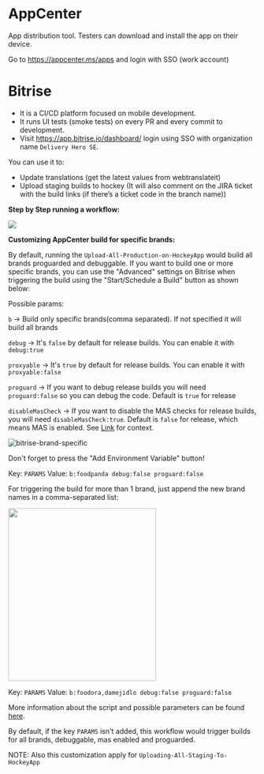 # AppCenter

App distribution tool. Testers can download and install the app on their device.

Go to https://appcenter.ms/apps and login with SSO (work account)

# Bitrise

* It is a CI/CD platform focused on mobile development.
* It runs UI tests (smoke tests) on every PR and every commit to development.
* Visit https://app.bitrise.io/dashboard/ login using SSO with organization name `Delivery Hero SE`.

You can use it to:

* Update translations (get the latest values from webtranslateit)
* Upload staging builds to hockey (It will also comment on the JIRA ticket with the build links (if there’s a ticket code in the branch name))

**Step by Step running a workflow:**

![](https://github.com/deliveryhero/pd-mob-b2c-android/blob/development/wiki-images/bitrise_1.gif)

**Customizing AppCenter build for specific brands:**

By default, running the `Upload-All-Production-on-HockeyApp` would build all brands proguarded and debuggable. If you want to build one or more specific brands, you can use the "Advanced" settings on Bitrise when triggering the build using the "Start/Schedule a Build" button as shown below:

Possible params:

`b` -> Build only specific brands(comma separated). If not specified it will build all brands

`debug` -> It's `false` by default for release builds. You can enable it with `debug:true`

`proxyable` -> It's `true` by default for release builds. You can enable it with `proxyable:false`

`proguard` -> If you want to debug release builds you will need `proguard:false` so you can debug the code. Default is `true` for release

`disableMasCheck` -> If you want to disable the MAS checks for release builds, you will need `disableMasCheck:true`. Default is `false` for release, which means MAS is enabled. See [Link](https://urban-journey-e7eda8fe.pages.github.io/modules/app-security/) for context.

![bitrise-brand-specific](https://user-images.githubusercontent.com/8232573/94162843-71b5c780-fe87-11ea-96a7-9fb293f0eb6f.gif)

Don't forget to press the "Add Environment Variable" button!

Key: `PARAMS`
Value: `b:foodpanda debug:false proguard:false`

For triggering the build for more than 1 brand, just append the new brand names in a comma-separated list:

<img src="https://user-images.githubusercontent.com/8232573/94162839-70849a80-fe87-11ea-9aa1-dd056ba92ced.gif" width=300 height=350/>

Key: `PARAMS`
Value: `b:foodora,damejidlo debug:false proguard:false`

More information about the script and possible parameters can be found [here](https://github.com/deliveryhero/pd-mob-b2c-android/blob/development/fastlane/fastlane_upload_hockey.rb#L192).

By default, if the key `PARAMS` isn't added, this workflow would trigger builds for all brands, debuggable, mas enabled and proguarded.

NOTE: Also this customization apply for `Uploading-All-Staging-To-HockeyApp`

